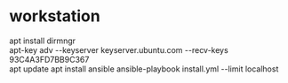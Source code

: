 # workstation
apt install dirmngr <br>
apt-key adv --keyserver keyserver.ubuntu.com --recv-keys 93C4A3FD7BB9C367 <br>
apt update
apt install ansible
ansible-playbook install.yml --limit localhost
